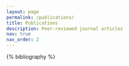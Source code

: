 ```yaml
---
layout: page
permalink: /publications/
title: Publications
description: Peer-reviewed journal articles 
nav: true
nav_order: 2
---
```


<!-- _pages/publications.md -->
<div class="publications">

{% bibliography %}

</div>
